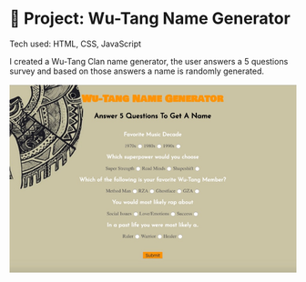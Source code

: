 # 🎤 Project: Wu-Tang Name Generator

Tech used: HTML, CSS, JavaScript

I created a Wu-Tang Clan name generator, the user answers a 5 questions survey and based on those answers a name is randomly generated.

![alt tag](wutang.jpg)

